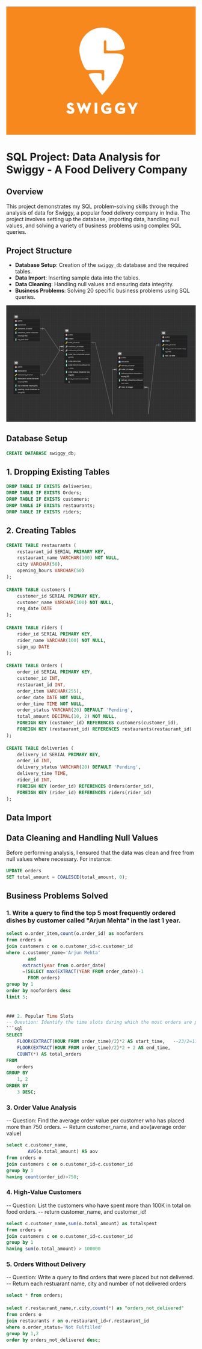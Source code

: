 ![Swiggy](https://github.com/Omsathyaprakash/swiggy_sql_project/blob/main/swiggy%20photo.jpg)

# SQL Project: Data Analysis for Swiggy - A Food Delivery Company
## Overview
This project demonstrates my SQL problem-solving skills through the analysis of data for Swiggy, a popular food delivery company in India. The project involves setting up the database, importing data, handling null values, and solving a variety of business problems using complex SQL queries.

## Project Structure

- **Database Setup**: Creation of the `swiggy_db` database and the required tables.
- **Data Import**: Inserting sample data into the tables.
- **Data Cleaning**: Handling null values and ensuring data integrity.
- **Business Problems**: Solving 20 specific business problems using SQL queries.

![ERD]( https://github.com/Omsathyaprakash/swiggy_sql_project/blob/main/erd.png)

## Database Setup
```sql
CREATE DATABASE swiggy_db;
```

## 1. Dropping Existing Tables
```sql
DROP TABLE IF EXISTS deliveries;
DROP TABLE IF EXISTS Orders;
DROP TABLE IF EXISTS customers;
DROP TABLE IF EXISTS restaurants;
DROP TABLE IF EXISTS riders;
```

## 2. Creating Tables
```sql
CREATE TABLE restaurants (
    restaurant_id SERIAL PRIMARY KEY,
    restaurant_name VARCHAR(100) NOT NULL,
    city VARCHAR(50),
    opening_hours VARCHAR(50)
);

CREATE TABLE customers (
    customer_id SERIAL PRIMARY KEY,
    customer_name VARCHAR(100) NOT NULL,
    reg_date DATE
);

CREATE TABLE riders (
    rider_id SERIAL PRIMARY KEY,
    rider_name VARCHAR(100) NOT NULL,
    sign_up DATE
);

CREATE TABLE Orders (
    order_id SERIAL PRIMARY KEY,
    customer_id INT,
    restaurant_id INT,
    order_item VARCHAR(255),
    order_date DATE NOT NULL,
    order_time TIME NOT NULL,
    order_status VARCHAR(20) DEFAULT 'Pending',
    total_amount DECIMAL(10, 2) NOT NULL,
    FOREIGN KEY (customer_id) REFERENCES customers(customer_id),
    FOREIGN KEY (restaurant_id) REFERENCES restaurants(restaurant_id)
);

CREATE TABLE deliveries (
    delivery_id SERIAL PRIMARY KEY,
    order_id INT,
    delivery_status VARCHAR(20) DEFAULT 'Pending',
    delivery_time TIME,
    rider_id INT,
    FOREIGN KEY (order_id) REFERENCES Orders(order_id),
    FOREIGN KEY (rider_id) REFERENCES riders(rider_id)
);
```

## Data Import

## Data Cleaning and Handling Null Values

Before performing analysis, I ensured that the data was clean and free from null values where necessary. For instance:

```sql
UPDATE orders
SET total_amount = COALESCE(total_amount, 0);
```

## Business Problems Solved

### 1. Write a query to find the top 5 most frequently ordered dishes by customer called "Arjun Mehta" in the last 1 year.
```sql
select o.order_item,count(o.order_id) as nooforders
from orders o 
join customers c on o.customer_id=c.customer_id
where c.customer_name='Arjun Mehta'
 		and
	  extract(year from o.order_date)
	  =(SELECT max(EXTRACT(YEAR FROM order_date))-1
		FROM orders)
group by 1
order by nooforders desc
limit 5;


### 2. Popular Time Slots
-- Question: Identify the time slots during which the most orders are placed. based on 2-hour intervals.
```sql
SELECT
	FLOOR(EXTRACT(HOUR FROM order_time)/2)*2 AS start_time,   --23/2=11.5 ,FLOOR(23/2)=11*2=22 >start_time & 22+2=24 >end_time
	FLOOR(EXTRACT(HOUR FROM order_time)/2)*2 + 2 AS end_time,
	COUNT(*) AS total_orders
FROM 
	orders
GROUP BY
	1, 2
ORDER BY
	3 DESC;
```
### 3. Order Value Analysis
-- Question: Find the average order value per customer who has placed more than 750 orders.
-- Return customer_name, and aov(average order value)

```sql
select c.customer_name,
		AVG(o.total_amount) AS aov
from orders o 
join customers c on o.customer_id=c.customer_id
group by 1
having count(order_id)>750;
```
### 4. High-Value Customers
-- Question: List the customers who have spent more than 100K in total on food orders.
-- return customer_name, and customer_id!

```sql
select c.customer_name,sum(o.total_amount) as totalspent
from orders o
join customers c on o.customer_id=c.customer_id
group by 1
having sum(o.total_amount) > 100000
```

### 5. Orders Without Delivery
-- Question: Write a query to find orders that were placed but not delivered. 
-- Return each restuarant name, city and number of not delivered orders 

```sql
select * from orders;

select r.restaurant_name,r.city,count(*) as "orders_not_delivered"
from orders o
join restaurants r on o.restaurant_id=r.restaurant_id
where o.order_status='Not Fulfilled'
group by 1,2
order by orders_not_delivered desc;
```
